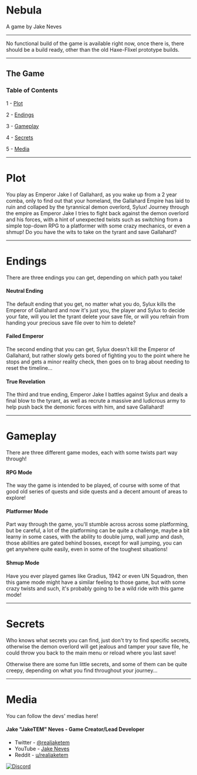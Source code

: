 # Nebula

A game by Jake Neves

---

No functional build of the game is available right now, once there is, there should
be a build ready, other than the old Haxe-Flixel prototype builds.

---

## The Game
### Table of Contents

1 - [Plot](#plot)

2 - [Endings](#endings)

3 - [Gameplay](#gameplay)

4 - [Secrets](#secrets)

5 - [Media](#media)

---

# Plot

You play as Emperor Jake I of Gallahard, as you wake up from a 2 year comba, only to find out that your homeland, the Gallahard Empire has laid to ruin and collaped by the tyrannical demon overlord, Sylux! Journey through the empire as Emperor Jake I tries to fight back against the demon overlord and his forces, with a hint of unexpected twists such as switching from a simple top-down RPG to a platformer with some crazy mechanics, or even a shmup! Do you have the wits to take on the tyrant and save Gallahard?

---

# Endings

There are three endings you can get, depending on which path you take!

#### Neutral Ending

The default ending that you get, no matter what you do, Sylux kills the Emperor of Gallahard and now it's just you, the player and Sylux to decide your fate, will you let the tyrant delete your save file, or will you refrain from handing your precious save file over to him to delete?

#### Failed Emperor

The second ending that you can get, Sylux doesn't kill the Emperor of Gallahard, but rather slowly gets bored of fighting you to the point where he stops and gets a minor reality check, then goes on to brag about needing to reset the timeline...

#### True Revelation

The third and true ending, Emperor Jake I battles against Sylux and deals a final blow to the tyrant, as well as recrute a massive and ludicrous army to help push back the demonic forces with him, and save Gallahard!

---

# Gameplay

There are three different game modes, each with some twists part way through!

#### RPG Mode

The way the game is intended to be played, of course with some of that good old series of quests and side quests and a decent amount of areas to explore!

#### Platformer Mode

Part way through the game, you'll stumble across across some platforming, but be careful, a lot of the platforming can be quite a challenge, maybe a bit learny in some cases, with the ability to double jump, wall jump and dash, those abilities are gated behind bosses, except for wall jumping, you can get anywhere quite easily, even in some of the toughest situations!

#### Shmup Mode

Have you ever played games like Gradius, 1942 or even UN Squadron, then this game mode might have a similar feeling to those game, but with some crazy twists and such, it's probably going to be a wild ride with this game mode!

---

# Secrets

Who knows what secrets you can find, just don't try to find specific secrets, otherwise the demon overlord will get jealous and tamper your save file, he could throw you back to the main menu or reload where you last save!

Otherwise there are some fun little secrets, and some of them can be quite creepy, depending on what you find throughout your journey...

---

# Media

You can follow the devs' medias here!

#### Jake "JakeTEM" Neves - Game Creator/Lead Developer

* Twitter - [@realjaketem](https://twitter.com/realjaketem)
* YouTube - [Jake Neves](https://youtube.com/@realjaketem)
* Reddit - [u/realjaketem](https://reddit.com/user/realjaketem)

[![Discord](https://img.shields.io/discord/339097562814611456?label=Jake's%20Lounge%20Discord%20Server)](https://discord.gg/HUJ8KUSAjC)